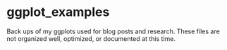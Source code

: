 # ggplot_examples
Back ups of my ggplots used for blog posts and research. These files are not organized well, optimized, or documented at this time.
